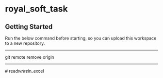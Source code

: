 # royal_soft_task

## Getting Started

Run the below command before starting, so you can upload this workspace to a new repository.

---

git remote remove origin

---
#   r e a d _ w r i t e _ i n _ e x c e l 
 
 
